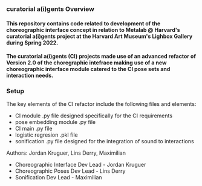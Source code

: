 ### curatorial a(i)gents Overview
#### This repository contains code related to development of the choreographic interface concept in relation to Metalab @ Harvard's curatorial a(i)gents project at the Harvard Art Museum's Lighbox Gallery during Spring 2022. 

#### The curatorial a(i)gents (CI) projects made use of an advanced refactor of Version 2.0 of the choregraphic intefrace making use of a new choreographic interface module catered to the CI pose sets and interaction needs. 

### Setup

The key elements of the CI refactor include the following files and elements:
* CI module .py file designed specifically for the CI requirements
* pose embedding module .py file
* CI main .py file
* logistic regresion .pkl file
* sonification .py file designed for the integration of sound to interactions



Authors: Jordan Kruguer, Lins Derry, Maximilian
* Choreographic Interface Dev Lead - Jordan Kruguer
* Choreographic Poses Dev Lead - Lins Derry
* Sonification Dev Lead - Maximilian
